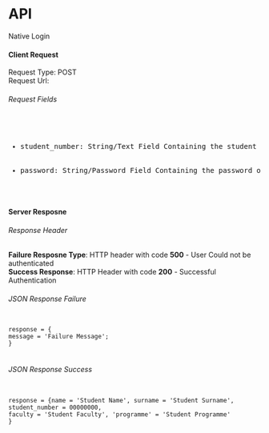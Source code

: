 <h1>API</h1>
</h3>Native Login</h3>
<h4>Client Request </h4>
<p>
Request Type: POST
<br/>
Request Url: 
</p>
<h6>Request Fields</h6>
<pre>
<ul>
  <li>student_number: String/Text Field Containing the student number of the user </li>
  <li>password: String/Password Field Containing the password of the user </li>
</ul>
</pre>
<h4> Server Resposne </h4>
<h6>Response Header </h6>
<p><strong>Failure Resposne Type</strong>: HTTP header with code <strong>500</strong> - User Could not be authenticated
<br/>
<strong>Success Response</strong>: HTTP Header with code <strong>200</strong> - Successful Authentication
</p>
<h6>JSON Response Failure</h6>
<pre>
<code>
response = {
message = 'Failure Message';
}
</code>
</pre>
<h6>JSON Response Success</h6>
<pre>
<code>
response = {name = 'Student Name', surname = 'Student Surname', student_number = 00000000,
faculty = 'Student Faculty', 'programme' = 'Student Programme'
}
</code>
</pre>
